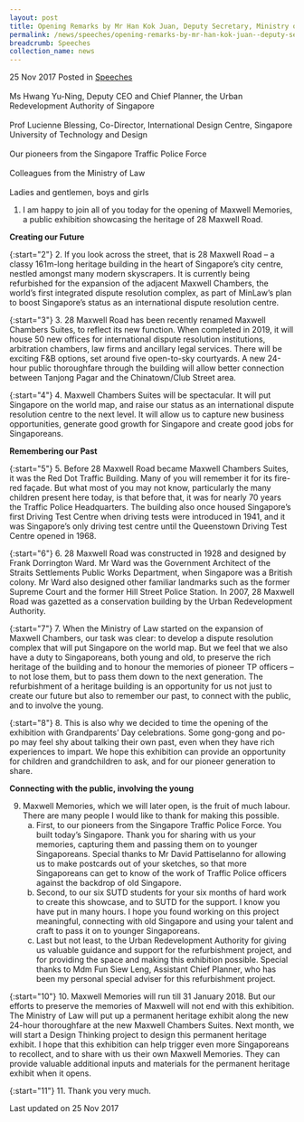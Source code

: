 ```yaml
---
layout: post
title: Opening Remarks by Mr Han Kok Juan, Deputy Secretary, Ministry of Law, at the Opening of Maxwell Memories
permalink: /news/speeches/opening-remarks-by-mr-han-kok-juan--deputy-secretary--ministry-o
breadcrumb: Speeches
collection_name: news
---
```


25 Nov 2017 Posted in [Speeches](/news/speeches)
<br>  
Ms Hwang Yu-Ning, Deputy CEO and Chief Planner, the Urban Redevelopment Authority of Singapore
<br>   
Prof Lucienne Blessing, Co-Director, International Design Centre, Singapore University of Technology and Design
<br>   
Our pioneers from the Singapore Traffic Police Force
<br>   
Colleagues from the Ministry of Law
<br>   
Ladies and gentlemen, boys and girls

1. I am happy to join all of you today for the opening of Maxwell Memories, a public exhibition showcasing the heritage of 28 Maxwell Road.

**Creating our Future**

{:start="2"}
2. If you look across the street, that is 28 Maxwell Road – a classy 161m-long heritage building in the heart of Singapore’s city centre, nestled amongst many modern skyscrapers. It is currently being refurbished for the expansion of the adjacent Maxwell Chambers, the world’s first integrated dispute resolution complex, as part of MinLaw’s plan to boost Singapore’s status as an international dispute resolution centre.

{:start="3"}
3. 28 Maxwell Road has been recently renamed Maxwell Chambers Suites, to reflect its new function. When completed in 2019, it will house 50 new offices for international dispute resolution institutions, arbitration chambers, law firms and ancillary legal services. There will be exciting F&B options, set around five open-to-sky courtyards. A new 24-hour public thoroughfare through the building will allow better connection between Tanjong Pagar and the Chinatown/Club Street area.
 
{:start="4"} 
4. Maxwell Chambers Suites will be spectacular. It will put Singapore on the world map, and raise our status as an international dispute resolution centre to the next level. It will allow us to capture new business opportunities, generate good growth for Singapore and create good jobs for Singaporeans.


**Remembering our Past**

{:start="5"}
5. Before 28 Maxwell Road became Maxwell Chambers Suites, it was the Red Dot Traffic Building. Many of you will remember it for its fire-red façade. But what most of you may not know, particularly the many children present here today, is that before that, it was for nearly 70 years the Traffic Police Headquarters. The building also once housed Singapore’s first Driving Test Centre when driving tests were introduced in 1941, and it was Singapore’s only driving test centre until the Queenstown Driving Test Centre opened in 1968.

{:start="6"}
6. 28 Maxwell Road was constructed in 1928 and designed by Frank Dorrington Ward. Mr Ward was the Government Architect of the Straits Settlements Public Works Department, when Singapore was a British colony. Mr Ward also designed other familiar landmarks such as the former Supreme Court and the former Hill Street Police Station. In 2007, 28 Maxwell Road was gazetted as a conservation building by the Urban Redevelopment Authority.

{:start="7"}
7. When the Ministry of Law started on the expansion of Maxwell Chambers, our task was clear: to develop a dispute resolution complex that will put Singapore on the world map. But we feel that we also have a duty to Singaporeans, both young and old, to preserve the rich heritage of the building and to honour the memories of pioneer TP officers – to not lose them, but to pass them down to the next generation. The refurbishment of a heritage building is an opportunity for us not just to create our future but also to remember our past, to connect with the public, and to involve the young.
 
{:start="8"} 
8. This is also why we decided to time the opening of the exhibition with Grandparents’ Day celebrations. Some gong-gong and po-po may feel shy about talking their own past, even when they have rich experiences to impart. We hope this exhibition can provide an opportunity for children and grandchildren to ask, and for our pioneer generation to share.


**Connecting with the public, involving the young**

<ol start="9">
<li>Maxwell Memories, which we will later open, is the fruit of much labour. There are many people I would like to thank for making this possible.

<ol style="list-style-type: lower-alpha">
<li>First, to our pioneers from the Singapore Traffic Police Force. You built today’s Singapore. Thank you for sharing with us your memories, capturing them and passing them on to younger Singaporeans. Special thanks to Mr David Pattiselanno for allowing us to make postcards out of your sketches, so that more Singaporeans can get to know of the work of Traffic Police officers against the backdrop of old Singapore. </li>
 
<li>Second, to our six SUTD students for your six months of hard work to create this showcase, and to SUTD for the support. I know you have put in many hours. I hope you found working on this project meaningful, connecting with old Singapore and using your talent and craft to pass it on to younger Singaporeans.</li>
 
<li>Last but not least, to the Urban Redevelopment Authority for giving us valuable guidance and support for the refurbishment project, and for providing the space and making this exhibition possible. Special thanks to Mdm Fun Siew Leng, Assistant Chief Planner, who has been my personal special adviser for this refurbishment project.</li>
</ol>


</li>
</ol>

{:start="10"}
10. Maxwell Memories will run till 31 January 2018. But our efforts to preserve the memories of Maxwell will not end with this exhibition. The Ministry of Law will put up a permanent heritage exhibit along the new 24-hour thoroughfare at the new Maxwell Chambers Suites. Next month, we will start a Design Thinking project to design this permanent heritage exhibit. I hope that this exhibition can help trigger even more Singaporeans to recollect, and to share with us their own Maxwell Memories. They can provide valuable additional inputs and materials for the permanent heritage exhibit when it opens.
 
{:start="11"} 
11. Thank you very much. 

<p class="right-side-updated">Last updated on 25 Nov 2017</p> 
